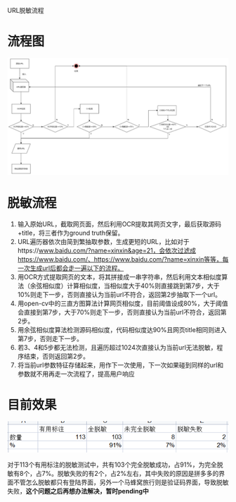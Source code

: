 URL脱敏流程 

# 流程图 

![流程图](https://github.com/GoSec-SYSU/url_filter_server/blob/main/md_img/%E6%B5%81%E7%A8%8B%E5%9B%BE.jpg)

# 脱敏流程 

1. 输入原始URL，截取网页面，然后利用OCR提取其网页文字，最后获取源码+title，将三者作为ground truth保留。  
2. URL遍历器依次由简到繁抽取参数，生成更短的URL，比如对于https://www.baidu.com/?name=xinxin&age=21，会依次过滤成https://www.baidu.com/、https://www.baidu.com/?name=xinxin等等，每一次生成url后都会走一遍以下的流程。 
3. 用OCR方式提取网页的文本，将其拼接成一串字符串，然后利用文本相似度算法（余弦相似度）计算相似度，当相似度大于40%则直接跳到第7步，大于10%则走下一步，否则直接认为当前url不符合，返回第2步抽取下一个url。 
4. 用open-cv中的三直方图算法计算网页相似度，目前阈值设成80%，大于阈值会直接到第7步，大于70%则走下一步，否则直接认为当前url不符合，返回第2步。 
5. 用余弦相似度算法检测源码相似度，代码相似度达90%且网页title相同则进入第7步，否则走下一步。 
6. 若3、4和5步都无法检测，且遍历超过1024次直接认为当前url无法脱敏，程序结束，否则返回第2步。 
7. 将当前url参数特征存储起来，用作下一次使用，下一次如果碰到同样的url和参数就不用再走一次流程了，提高用户响应  

# 目前效果 

![效果图](https://github.com/GoSec-SYSU/url_filter_server/blob/main/md_img/%E6%95%88%E6%9E%9C%E5%9B%BE.png)

​		对于113个有用标注的脱敏测试中，共有103个完全脱敏成功，占91%，为完全脱敏有8个，占7%。脱敏失败的有2个，占2%左右，其中失败的原因是拼多多的界面不管怎么脱敏都只有登陆界面，另外一个马蜂窝旅行则是验证码界面，导致脱敏失败，**这个问题之后再想办法解决，暂时pending中** 

